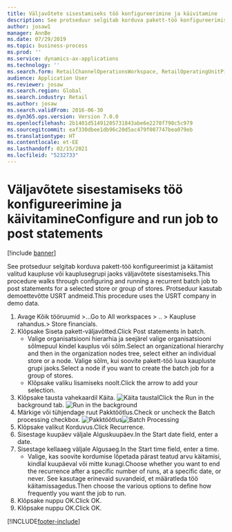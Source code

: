```yaml
---
title: Väljavõtete sisestamiseks töö konfigureerimine ja käivitamine
description: See protseduur selgitab korduva pakett-töö konfigureerimist ja käitamist valitud kaupluse või kauplusegrupi jaoks väljavõtete sisestamiseks.
author: josaw1
manager: AnnBe
ms.date: 07/29/2019
ms.topic: business-process
ms.prod: ''
ms.service: dynamics-ax-applications
ms.technology: ''
ms.search.form: RetailChannelOperationsWorkspace, RetailOperatingUnitPicker, SysRecurrence
audience: Application User
ms.reviewer: josaw
ms.search.region: Global
ms.search.industry: Retail
ms.author: josaw
ms.search.validFrom: 2016-06-30
ms.dyn365.ops.version: Version 7.0.0
ms.openlocfilehash: 2b1401d51491205731843abe6e2278f798c5c979
ms.sourcegitcommit: eaf330dbee1db96c20d5ac479f007747bea079eb
ms.translationtype: HT
ms.contentlocale: et-EE
ms.lasthandoff: 02/15/2021
ms.locfileid: "5232733"
---
```

# <a name="configure-and-run-job-to-post-statements"></a><span data-ttu-id="660f4-103">Väljavõtete sisestamiseks töö konfigureerimine ja käivitamine</span><span class="sxs-lookup"><span data-stu-id="660f4-103">Configure and run job to post statements</span></span>

[!include [banner](../includes/banner.md)]

<span data-ttu-id="660f4-104">See protseduur selgitab korduva pakett-töö konfigureerimist ja käitamist valitud kaupluse või kauplusegrupi jaoks väljavõtete sisestamiseks.</span><span class="sxs-lookup"><span data-stu-id="660f4-104">This procedure walks through configuring and running a recurrent batch job to post statements for a selected store or group of stores.</span></span> <span data-ttu-id="660f4-105">Protseduur kasutab demoettevõtte USRT andmeid.</span><span class="sxs-lookup"><span data-stu-id="660f4-105">This procedure uses the USRT company in demo data.</span></span>

1. <span data-ttu-id="660f4-106">Avage Kõik tööruumid >...</span><span class="sxs-lookup"><span data-stu-id="660f4-106">Go to All workspaces > ..</span></span> <span data-ttu-id="660f4-107">> Kaupluse rahandus.</span><span class="sxs-lookup"><span data-stu-id="660f4-107">> Store financials.</span></span>
2. <span data-ttu-id="660f4-108">Klõpsake Siseta pakett-väljavõtted.</span><span class="sxs-lookup"><span data-stu-id="660f4-108">Click Post statements in batch.</span></span>
    * <span data-ttu-id="660f4-109">Valige organisatsiooni hierarhia ja seejärel valige organisatsiooni sõlmepuul kindel kauplus või sõlm.</span><span class="sxs-lookup"><span data-stu-id="660f4-109">Select an organizational hierarchy and then in the organization nodes tree, select either an individual store or a node.</span></span> <span data-ttu-id="660f4-110">Valige sõlm, kui soovite pakett-töö luua kaupluste grupi jaoks.</span><span class="sxs-lookup"><span data-stu-id="660f4-110">Select a node if you want to create the batch job for a group of stores.</span></span>  
    * <span data-ttu-id="660f4-111">Klõpsake valiku lisamiseks noolt.</span><span class="sxs-lookup"><span data-stu-id="660f4-111">Click the arrow to add your selection.</span></span>  
3. <span data-ttu-id="660f4-112">Klõpsake tausta vahekaardil Käita. ![Käita taustal](../dev-itpro/media/runbackground.png "Käivita taustal")</span><span class="sxs-lookup"><span data-stu-id="660f4-112">Click the Run in the background tab. ![Run in the background](../dev-itpro/media/runbackground.png "Run in the background")</span></span> 
4. <span data-ttu-id="660f4-113">Märkige või tühjendage ruut Pakktöötlus.</span><span class="sxs-lookup"><span data-stu-id="660f4-113">Check or uncheck the Batch processing checkbox.</span></span>
<span data-ttu-id="660f4-114">![Pakktöötlus](../dev-itpro/media/batchprocessing.png "Pakktöötlus ja korduvus")</span><span class="sxs-lookup"><span data-stu-id="660f4-114">![Batch Processing](../dev-itpro/media/batchprocessing.png "Batch Processing & Recurrance")</span></span> 
5. <span data-ttu-id="660f4-115">Klõpsake valikut Korduvus.</span><span class="sxs-lookup"><span data-stu-id="660f4-115">Click Recurrence.</span></span>
6. <span data-ttu-id="660f4-116">Sisestage kuupäev väljale Alguskuupäev.</span><span class="sxs-lookup"><span data-stu-id="660f4-116">In the Start date field, enter a date.</span></span>
7. <span data-ttu-id="660f4-117">Sisestage kellaaeg väljale Algusaeg.</span><span class="sxs-lookup"><span data-stu-id="660f4-117">In the Start time field, enter a time.</span></span>
    * <span data-ttu-id="660f4-118">Valige, kas soovite kordumise lõpetada pärast teatud arvu käitamisi, kindlal kuupäeval või mitte kunagi.</span><span class="sxs-lookup"><span data-stu-id="660f4-118">Choose whether you want to end the recurrence after a specific number of runs, at a specific date, or never.</span></span> <span data-ttu-id="660f4-119">See kasutage erinevaid suvandeid, et määratleda töö käitamissagedus.</span><span class="sxs-lookup"><span data-stu-id="660f4-119">Then choose the various options to define how frequently you want the job to run.</span></span>  
8. <span data-ttu-id="660f4-120">Klõpsake nuppu OK.</span><span class="sxs-lookup"><span data-stu-id="660f4-120">Click OK.</span></span>
9. <span data-ttu-id="660f4-121">Klõpsake nuppu OK.</span><span class="sxs-lookup"><span data-stu-id="660f4-121">Click OK.</span></span>



[!INCLUDE[footer-include](../../includes/footer-banner.md)]